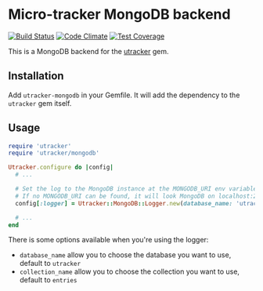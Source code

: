 # Micro-tracker MongoDB backend

[![Build Status](https://travis-ci.org/nicoolas25/micro-tracker-mongodb.svg)](https://travis-ci.org/nicoolas25/micro-tracker-mongodb)
[![Code Climate](https://codeclimate.com/github/nicoolas25/micro-tracker-mongodb/badges/gpa.svg)](https://codeclimate.com/github/nicoolas25/micro-tracker-mongodb)
[![Test Coverage](https://codeclimate.com/github/nicoolas25/micro-tracker-mongodb/badges/coverage.svg)](https://codeclimate.com/github/nicoolas25/micro-tracker-mongodb)

This is a MongoDB backend for the [utracker][utracker] gem.

## Installation

Add `utracker-mongodb` in your Gemfile. It will add the dependency to the
`utracker` gem itself.

## Usage

``` ruby
require 'utracker'
require 'utracker/mongodb'

Utracker.configure do |config|
  # ...

  # Set the log to the MongoDB instance at the MONGODB_URI env variable.
  # If no MONGODB_URI can be found, it will look MongoDB on localhost:27017.
  config[:logger] = Utracker::MongoDB::Logger.new(database_name: 'utracker')

  # ...
end
```

There is some options available when you're using the logger:

* `database_name` allow you to choose the database you want to use, default to `utracker`
* `collection_name` allow you to choose the collection you want to use, default to `entries`

[utracker]: https://github.com/nicoolas25/micro-tracker
